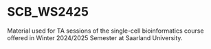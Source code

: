 # SCB_WS2425
Material used for TA sessions of the single-cell bioinformatics course offered in Winter 2024/2025 Semester at Saarland University.
